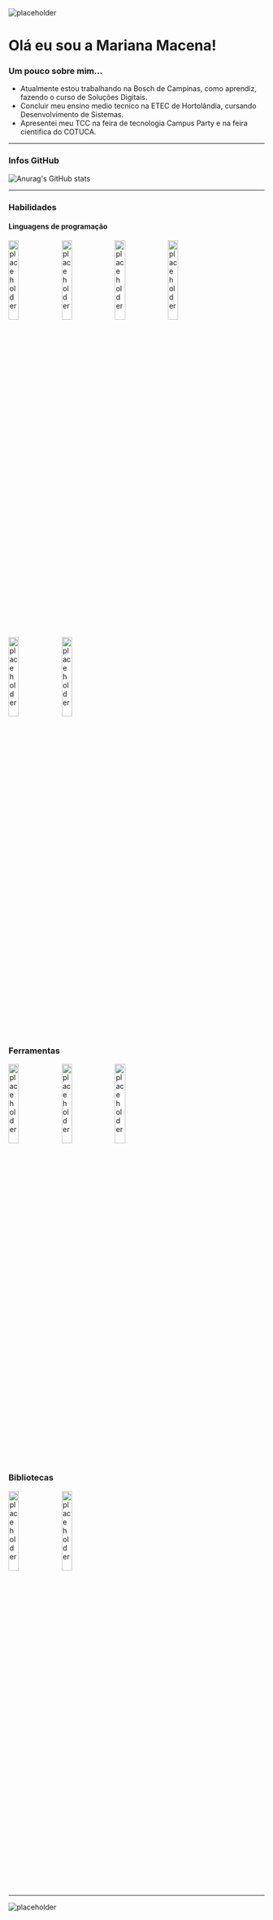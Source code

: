 <img src="https://i.pinimg.com/originals/9c/59/c2/9c59c25abfdd3b930c2f514c02bfef72.gif" alt="placeholder" width="auto" height="auto">

# Olá eu sou a Mariana Macena! 
### Um pouco sobre mim...
* Atualmente estou trabalhando na Bosch de Campinas, como aprendiz, fazendo o curso de Soluções Digitais.
*  Concluir meu ensino medio tecnico na ETEC de Hortolândia, cursando Desenvolvimento de Sistemas.
* Apresentei meu TCC na feira de tecnologia Campus Party e  na feira cientifica do COTUCA.
---
### Infos GitHub
![Anurag's GitHub stats](https://github-readme-stats.vercel.app/api?username=MarianaMagalh&show_icons=true&theme=radical)

---
### Habilidades 
#### Linguagens de programação
<img src="https://img.icons8.com/color/512/python.png" alt="placeholder" width="20%" height="20%">   <img src="https://cdn-icons-png.flaticon.com/512/6132/6132222.png" alt="placeholder" width="20%" height="20%">  <img src="https://prosimples.com/wp-content/uploads/2024/01/html.png" alt="placeholder" width="20%" height="20%"> <img src="https://img.icons8.com/fluent/200/css3.png" alt="placeholder" width="20%" height="20%"> <img src="https://static.vecteezy.com/system/resources/previews/027/127/463/non_2x/javascript-logo-javascript-icon-transparent-free-png.png" alt="placeholder" width="20%" height="20%">
<img src="https://cdn-icons-png.freepik.com/256/4248/4248443.png?semt=ais_hybrid" alt="placeholder" width="20%" height="20%"> 

### Ferramentas
<img src="https://icons.veryicon.com/png/o/business/vscode-program-item-icon/vscode.png" alt="placeholder" width="20%" height="20%"> <img src="https://img.icons8.com/?size=512&id=13444&format=png" alt="placeholder" width="20%" height="20%"> <img src="https://git-scm.com/images/logos/downloads/Git-Icon-1788C.png" alt="placeholder" width="20%" height="20%"> 

### Bibliotecas
<img src="https://upload.wikimedia.org/wikipedia/commons/thumb/a/a7/React-icon.svg/1200px-React-icon.svg.png" alt="placeholder" width="20%" height="20%"> <img src="https://img.icons8.com/?size=512&id=xSkewUSqtErH&format=png" alt="placeholder" width="20%" height="20%">

---
<img src="https://i.pinimg.com/originals/d1/90/f3/d190f312820a2361516ac7c9a3948b09.gif" alt="placeholder" width="auto" height="auto">




